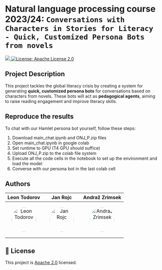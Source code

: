 # Natural language processing course 2023/24: `Conversations with Characters in Stories for Literacy - Quick, Customized Persona Bots from novels`

<a href="https://github.com/UL-FRI-NLP-2023-2024/ul-fri-nlp-course-project-frigpt/blob/master/LICENSE">
	<img src="https://img.shields.io/badge/python-%2314354C.svg?&logo=python&logoColor=yellow" target="_blank" />
</a>
<a href="https://github.com/UL-FRI-NLP-2023-2024/ul-fri-nlp-course-project-frigpt/blob/master/LICENSE">
	<img alt="License: Apache License 2.0" src="https://img.shields.io/github/license/saltstack/salt" target="_blank" />
</a>


## Project Description
This project tackles the global literacy crisis by creating a system for generating **quick, customized persona bots** for conversations based on characters from novels. These bots will act as **pedagogical agents**, aiming to raise reading engagement and improve literacy skills.

## Reproduce the results
To chat with our Hamlet persona bot yourself, follow these steps:
1. Download main_chat.ipynb and ONJ_P.zip files
2. Open main_chat.ipynb in google colab
3. Set runtime to GPU (T4 GPU should suffice)
4. Upload ONJ_P.zip to the colab file system
5. Execute all the code cells in the notebook to set up the environment and load the model
6. Converse with our persona bot in the last colab cell


## Authors

| **Leon Todorov** | &nbsp;&nbsp;&nbsp;&nbsp;&nbsp;**Jan Rojc**&nbsp;&nbsp;&nbsp;&nbsp;&nbsp; | **Andraž Zrimsek** |
|--------------|--------------------|---------------|
| <p align="center">[<img src="https://github.com/LeonTodorov.png" alt="Leon Todorov" width="80px" style="border-radius: 50%;"/>](https://github.com/LeonTodorov)<p/> | <p align="center">[<img src="https://github.com/JanRojc.png" alt="Jan Rojc" width="80px" style="border-radius: 50%;"/>](https://github.com/JanRojc)<p/> | <p align="center">[<img src="https://github.com/AndrazZrimsek.png" alt="Andraž Zrimsek" width="80px" style="border-radius: 50%;"/>](https://github.com/AndrazZrimsek)<p/> |




## 📝 License
This project is [Apache 2.0](https://github.com/UL-FRI-NLP-2023-2024/ul-fri-nlp-course-project-frigpt/blob/master/LICENSE) licensed.
